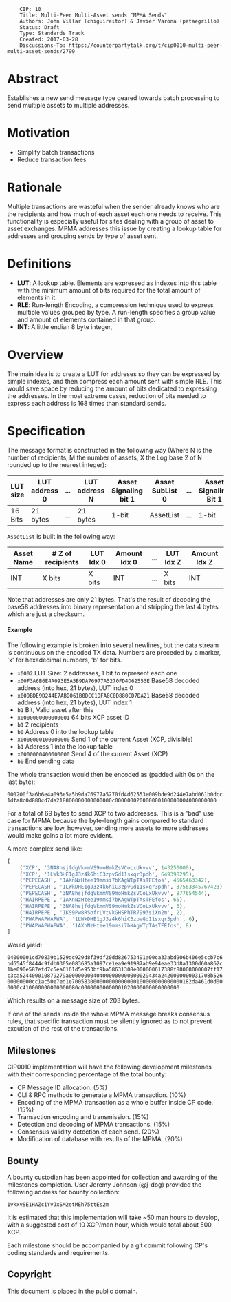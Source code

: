         CIP: 10
        Title: Multi-Peer Multi-Asset sends "MPMA Sends"
        Authors: John Villar (chiguireitor) & Javier Varona (pataegrillo)
        Status: Draft
        Type: Standards Track
        Created: 2017-03-28
        Discussions-To: https://counterpartytalk.org/t/cip0010-multi-peer-multi-asset-sends/2799

# Abstract

Establishes a new send message type geared towards batch processing to send multiple assets to multiple addresses.

# Motivation

* Simplify batch transactions
* Reduce transaction fees

# Rationale

Multiple transactions are wasteful when the sender already knows who are the recipients and how much of each asset each one needs to receive. This functionality is especially useful for sites dealing with a group of asset to asset exchanges. MPMA addresses this issue by creating a lookup table for addresses and grouping sends by type of asset sent.

# Definitions

 * **LUT**: A lookup table. Elements are expressed as indexes into this table with the minimum amount of bits required for the total amount of elements in it.
 * **RLE**: Run-length Encoding, a compression technique used to express multiple values grouped by type. A run-length specifies a group value and amount of elements contained in that group.
 * **INT**: A little endian 8 byte integer,

# Overview

The main idea is to create a LUT for addreses so they can be expressed by simple indexes, and then compress each amount sent with simple RLE. This would save space by reducing the amount of bits dedicated to expressing the
addresses. In the most extreme cases, reduction of bits needed to express each address is 168 times than
standard sends.

# Specification

The message format is constructed in the following way (Where N is the number of recipients, M the number of assets, X the Log base 2 of N rounded up to the nearest integer):

LUT size|LUT address 0|...|LUT address N|Asset Signaling bit 1|Asset SubList 0|...|Asset Signaling Bit 1|Asset Sublist M|Asset Signaling Bit 0|
--------|-------------|---|-------------|---------------------|---------------|---|---------------------|---------------|---------------------|
 16 Bits|   21 bytes  |...|   21 bytes  |         1-bit       |   AssetList   |...|        1-bit        |   AssetList   |        1-bit        |

`AssetList` is built in the following way:

Asset Name|# Z of recipients|LUT Idx 0|Amount Idx 0|...|LUT Idx Z|Amount Idx Z|
----------|-----------------|---------|------------|---|---------|------------|
   INT    |     X bits      |  X bits |     INT    |...|  X bits |     INT    |

Note that addresses are only 21 bytes. That's the result of decoding the base58 addresses into binary representation and stripping the last 4 bytes which are just a checksum.

#### Example

The following example is broken into several newlines, but the data stream is continuous on the encoded TX data. Numbers are preceded by a marker, 'x' for hexadecimal numbers, 'b' for bits.

 * `x0002` LUT Size: 2 addresses, 1 bit to represent each one
 * `x00F3A6B6E4A093E5A5B9DA76977A5270FD4D62553E` Base58 decoded address (into hex, 21 bytes), LUT index 0
 * `x009BDE9D244E7ABD061B0DCC1DFA8C0D880CD7DA21` Base58 decoded address (into hex, 21 bytes), LUT index 1
 * `b1` Bit, Valid asset after this
 * `x0000000000000001` 64 bits XCP asset ID
 * `b1` 2 recipients
 * `b0` Address 0 into the lookup table
 * `x0000000100000000` Send 1 of the current Asset (XCP, divisible)
 * `b1` Address 1 into the lookup table
 * `x0000000400000000` Send 4 of the current Asset (XCP)
 * `b0` End sending data

The whole transaction would then be encoded as (padded with 0s on the last byte):

`000200f3a6b6e4a093e5a5b9da76977a5270fd4d62553e009bde9d244e7abd061b0dcc1dfa8c0d880cd7da218000000000000000c000000020000000100000004000000000`

For a total of 69 bytes to send XCP to two addresses. This is a "bad" use case for MPMA because the byte-length gains compared to standard transactions are low, however, sending more assets to more addresses would make gains a lot more evident.

A more complex send like:

```python
[
    ('XCP', '3NA8hsjfdgVkmmVS9moHmkZsVCoLxUkvvv', 143250000),
    ('XCP', '1LWkDHE1gJ3z4k6hiC3zpvGd11sxqr3pdh', 649398295),
    ('PEPECASH', '1AXnNzHtee19mmsi7bKAgWTpTAsTFEfos', 4565463342),
    ('PEPECASH', '1LWkDHE1gJ3z4k6hiC3zpvGd11sxqr3pdh', 37563345767423),
    ('PEPECASH', '3NA8hsjfdgVkmmVS9moHmkZsVCoLxUkvvv', 877654544),
    ('HAIRPEPE', '1AXnNzHtee19mmsi7bKAgWTpTAsTFEfos', 65),
    ('HAIRPEPE', '3NA8hsjfdgVkmmVS9moHmkZsVCoLxUkvvv', 3),
    ('HAIRPEPE', '1KS9Pw8RSofrLVtVkGHSPhTR7993siXn2m', 2),
    ('PWAPWAPWAPWA', '1LWkDHE1gJ3z4k6hiC3zpvGd11sxqr3pdh', 6),
    ('PWAPWAPWAPWA', '1AXnNzHtee19mmsi7bKAgWTpTAsTFEfos', 8)
]
```

Would yield:

`04000001cd70839b1529dc929d8f39df20dd826753491a00ca33abd906b406e5ccb7c6bd6545f8444c9fdb0305e083685a1097ce1ea9e91987ab9e94eae33d8a1300d60a862c1be090e587efd7c5ea6161d5e953bf9ba58631308e000000617388f88008000007ff17c3ca524400010879279a00000000404000000000000029434a2420000000031708b52600000000cc1ac50e7ed1e700583000000000000000100000000000000182da461d0d000000c410000000000000080c00000000000001020000000000000000`

Which results on a message size of 203 bytes.

If one of the sends inside the whole MPMA message breaks consensus rules, that
specific transaction must be silently ignored as to not prevent excution of
the rest of the transactions.

## Milestones ##

CIP0010 implementation will have the following development milestones with their
corresponding percentage of the total bounty:

 * CP Message ID allocation. (5%)
 * CLI & RPC methods to generate a MPMA transaction. (10%)
 * Encoding of the MPMA transaction as a whole buffer inside CP code. (15%)
 * Transaction encoding and transmission. (15%)
 * Detection and decoding of MPMA transactions. (15%)
 * Consensus validity detection of each send. (20%)
 * Modification of database with results of the MPMA. (20%)

## Bounty ##

A bounty custodian has been appointed for collection and awarding of the
milestones completion. User Jeremy Johnson (@j-dog) provided the following
address for bounty collection:

    1vkxvSE1HAZciYvJxSM2etMEh75ttEs2m

It is estimated that this implementation will take ~50 man hours to develop,
with a suggested cost of 10 XCP/man hour, which would total about 500 XCP.

Each milestone should be accompanied by a git commit following CP's coding
standards and requirements.

## Copyright ##

This document is placed in the public domain.
